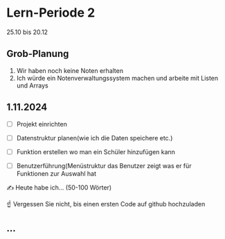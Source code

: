 # Lern-Periode 2

25.10 bis 20.12

## Grob-Planung

1. Wir haben noch keine Noten erhalten
4. Ich würde ein Notenverwaltungssystem machen und arbeite mit Listen und Arrays


## 1.11.2024

- [ ] Projekt einrichten
- [ ] Datenstruktur planen(wie ich die Daten speichere etc.)
- [ ] Funktion erstellen wo man ein Schüler hinzufügen kann
- [ ] Benutzerführung(Menüstruktur das Benutzer zeigt was er für Funktionen zur  Auswahl hat
      

✍️ Heute habe ich... (50-100 Wörter)

☝️ Vergessen Sie nicht, bis einen ersten Code auf github hochzuladen

## ...

